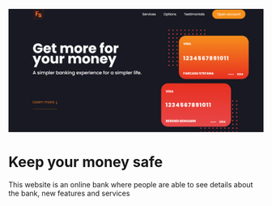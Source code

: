 ![Home page](./img/home-page.png)
# Keep your money safe
<p>This website is an online bank where people are able to see details about the bank,  new features and services</p>